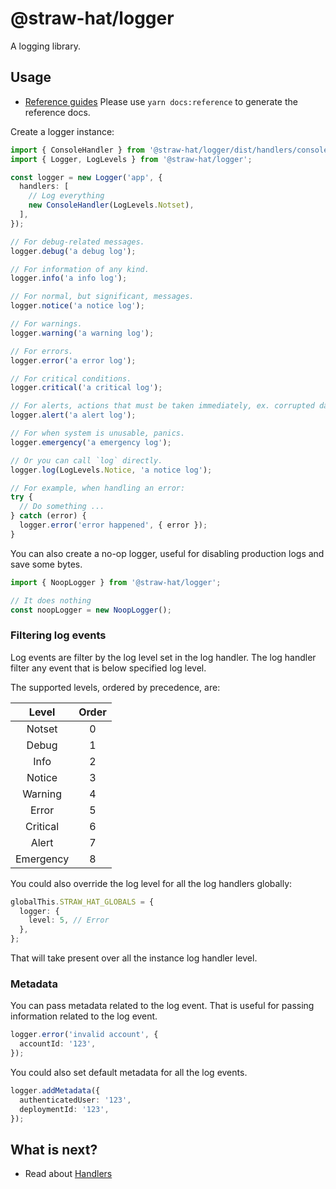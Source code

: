 # @straw-hat/logger

A logging library.

## Usage

- [Reference guides](./docs/reference/index.html) Please use `yarn docs:reference`
  to generate the reference docs.

Create a logger instance:

```typescript
import { ConsoleHandler } from '@straw-hat/logger/dist/handlers/console-handler';
import { Logger, LogLevels } from '@straw-hat/logger';

const logger = new Logger('app', {
  handlers: [
    // Log everything
    new ConsoleHandler(LogLevels.Notset),
  ],
});

// For debug-related messages.
logger.debug('a debug log');

// For information of any kind.
logger.info('a info log');

// For normal, but significant, messages.
logger.notice('a notice log');

// For warnings.
logger.warning('a warning log');

// For errors.
logger.error('a error log');

// For critical conditions.
logger.critical('a critical log');

// For alerts, actions that must be taken immediately, ex. corrupted database.
logger.alert('a alert log');

// For when system is unusable, panics.
logger.emergency('a emergency log');

// Or you can call `log` directly.
logger.log(LogLevels.Notice, 'a notice log');

// For example, when handling an error:
try {
  // Do something ...
} catch (error) {
  logger.error('error happened', { error });
}
```

You can also create a no-op logger, useful for disabling production logs and
save some bytes.

```ts
import { NoopLogger } from '@straw-hat/logger';

// It does nothing
const noopLogger = new NoopLogger();
```

### Filtering log events

Log events are filter by the log level set in the log handler. The log handler
filter any event that is below specified log level.

The supported levels, ordered by precedence, are:

|   Level   | Order |
| :-------: | :---: |
|  Notset   |   0   |
|   Debug   |   1   |
|   Info    |   2   |
|  Notice   |   3   |
|  Warning  |   4   |
|   Error   |   5   |
| Critical  |   6   |
|   Alert   |   7   |
| Emergency |   8   |

You could also override the log level for all the log handlers globally:

```typescript
globalThis.STRAW_HAT_GLOBALS = {
  logger: {
    level: 5, // Error
  },
};
```

That will take present over all the instance log handler level.

### Metadata

You can pass metadata related to the log event. That is useful for passing
information related to the log event.

```typescript
logger.error('invalid account', {
  accountId: '123',
});
```

You could also set default metadata for all the log events.

```typescript
logger.addMetadata({
  authenticatedUser: '123',
  deploymentId: '123',
});
```

## What is next?

- Read about [Handlers](./docs/handlers/handlers.md)
